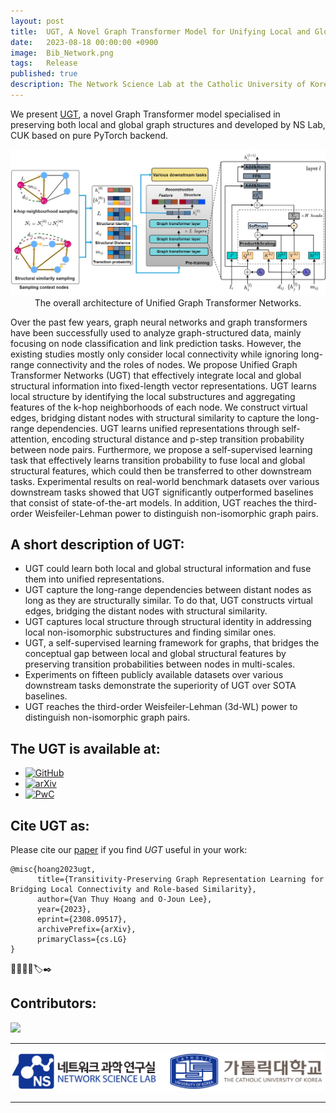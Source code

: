 ```yaml
---
layout: post
title:  UGT, A Novel Graph Transformer Model for Unifying Local and Global Graph Structural Features
date:   2023-08-18 00:00:00 +0900
image:  Bib_Network.png
tags:   Release
published: true
description: The Network Science Lab at the Catholic University of Korea releases UGT, a novel Graph Transformer model specialised in preserving both local and global graph structures.
---
```


We present [UGT](https://github.com/NSLab-CUK/Unified-Graph-Transformer), a novel Graph Transformer model specialised in preserving both local and global graph structures and developed by NS Lab, CUK based on pure PyTorch backend.

<p align="center">
  <img src="/images/UGT.jpg" alt="Graph Transformer Architecture" width="800">
  <br>
  <b></b> The overall architecture of Unified Graph Transformer Networks.
</p>

Over the past few years, graph neural networks and graph transformers have been successfully used to analyze graph-structured data, mainly focusing on node classification and link prediction tasks. However, the existing studies mostly only consider local connectivity while ignoring long-range connectivity and the roles of nodes. We propose Unified Graph Transformer Networks (UGT) that effectively integrate local and global structural information into fixed-length vector representations. UGT learns local structure by identifying the local substructures and aggregating features of the k-hop neighborhoods of each node. We construct virtual edges, bridging distant nodes with structural similarity to capture the long-range dependencies. UGT learns unified representations through self-attention, encoding structural distance and p-step transition probability between node pairs. Furthermore, we propose a self-supervised learning task that effectively learns transition probability to fuse local and global structural features, which could then be transferred to other downstream tasks. Experimental results on real-world benchmark datasets over various downstream tasks showed that UGT significantly outperformed baselines that consist of state-of-the-art models. In addition, UGT reaches the third-order Weisfeiler-Lehman power to distinguish non-isomorphic graph pairs.


## A short description of UGT:

- UGT could learn both local and global structural information and fuse them into unified representations.
- UGT capture the long-range dependencies between distant nodes as long as they are structurally similar. To do that, UGT constructs virtual edges, bridging the distant nodes with structural similarity. 
- UGT captures local structure through structural identity in addressing local non-isomorphic substructures and finding similar ones.
- UGT, a self-supervised learning framework for graphs, that bridges the conceptual gap between local and global structural features by preserving transition probabilities between nodes in multi-scales.
- Experiments on fifteen publicly available datasets over various downstream tasks demonstrate the superiority of UGT over SOTA baselines.
- UGT reaches the third-order Weisfeiler-Lehman (3d-WL) power to distinguish non-isomorphic graph pairs.

## The UGT is available at:
* [![GitHub](https://img.shields.io/badge/GitHub-Data%20&%20Code-9B9B9B?style=flat-square&logo=GitHub)](https://github.com/NSLab-CUK/Unified-Graph-Transformer)
* [![arXiv](https://img.shields.io/badge/arXiv-2308.09517-b31b1b?style=flat-square&logo=arxiv&logoColor=red)](https://arxiv.org/abs/2308.09517)
* [![PwC](https://custom-icon-badges.demolab.com/badge/Papers%20With%20Code-UGT-21CBCE?style=flat-square&logo=paperswithcode)](https://paperswithcode.com/paper/transitivity-preserving-graph-representation)

## Cite UGT as: 

Please cite our [paper](https://arxiv.org/abs/2308.09517) if you find *UGT* useful in your work:
```
@misc{hoang2023ugt,
      title={Transitivity-Preserving Graph Representation Learning for Bridging Local Connectivity and Role-based Similarity}, 
      author={Van Thuy Hoang and O-Joun Lee},
      year={2023},
      eprint={2308.09517},
      archivePrefix={arXiv},
      primaryClass={cs.LG}
}
```

:page_facing_up::woman_technologist::bookmark_tabs::label::black_nib:	

## Contributors: 

<a href="https://github.com/NSLab-CUK/Unified-Graph-Transformer/graphs/contributors">
  <img src="https://contrib.rocks/image?repo=NSLab-CUK/Unified-Graph-Transformer" />
</a>

***

<a href="https://nslab-cuk.github.io/"><img src="https://github.com/NSLab-CUK/NSLab-CUK/raw/main/Logo_Dual_Wide.png"/></a>

***

